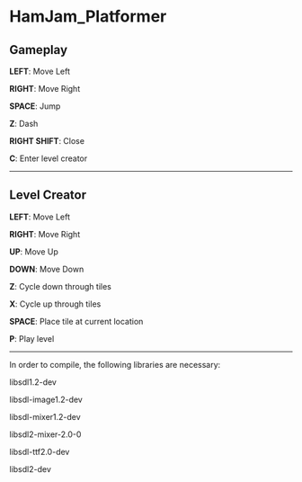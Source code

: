 # HamJam_Platformer

Gameplay
--------------------
**LEFT**: Move Left

**RIGHT**: Move Right

**SPACE**: Jump

**Z**: Dash

**RIGHT SHIFT**: Close

**C**: Enter level creator

--------------------

Level Creator
--------------------
**LEFT**: Move Left

**RIGHT**: Move Right

**UP**: Move Up

**DOWN**: Move Down

**Z**: Cycle down through tiles

**X**: Cycle up through tiles

**SPACE**: Place tile at current location

**P**: Play level


--------------------

In order to compile, the following libraries are necessary:

libsdl1.2-dev

libsdl-image1.2-dev

libsdl-mixer1.2-dev

libsdl2-mixer-2.0-0

libsdl-ttf2.0-dev

libsdl2-dev
